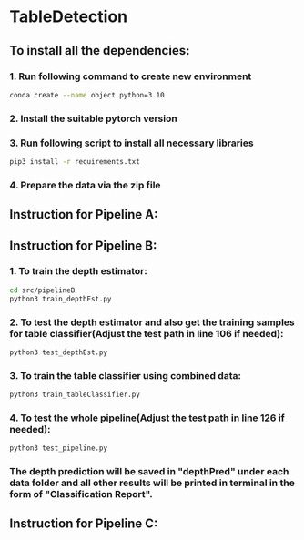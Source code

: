 # TableDetection

## To install all the dependencies:
### 1. Run following command to create new environment
```bash
conda create --name object python=3.10
```

### 2. Install the suitable pytorch version

### 3. Run following script to install all necessary libraries
```bash
pip3 install -r requirements.txt
```

### 4. Prepare the data via the zip file

## Instruction for Pipeline A:

## Instruction for Pipeline B:

### 1. To train the depth estimator:
```bash
cd src/pipelineB
python3 train_depthEst.py
```

### 2. To test the depth estimator and also get the training samples for table classifier(Adjust the test path in line 106 if needed):
```bash
python3 test_depthEst.py
```

### 3. To train the table classifier using combined data:
```bash
python3 train_tableClassifier.py
```

### 4. To test the whole pipeline(Adjust the test path in line 126 if needed):
```bash
python3 test_pipeline.py
```
### **The depth prediction will be saved in "depthPred" under each data folder and all other results will be printed in terminal in the form of "Classification Report".**

## Instruction for Pipeline C:

